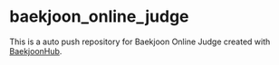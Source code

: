 # baekjoon_online_judge
This is a auto push repository for Baekjoon Online Judge created with [BaekjoonHub](https://github.com/BaekjoonHub/BaekjoonHub).
